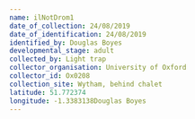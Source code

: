 ```yaml
---
name: ilNotDrom1
date_of_collection: 24/08/2019
date_of_identification: 24/08/2019
identified_by: Douglas Boyes
developmental_stage: adult
collected_by: Light trap
collector_organisation: University of Oxford
collector_id: Ox0208
collection_site: Wytham, behind chalet
latitude: 51.772374
longitude: -1.3383138Douglas Boyes
---
```

